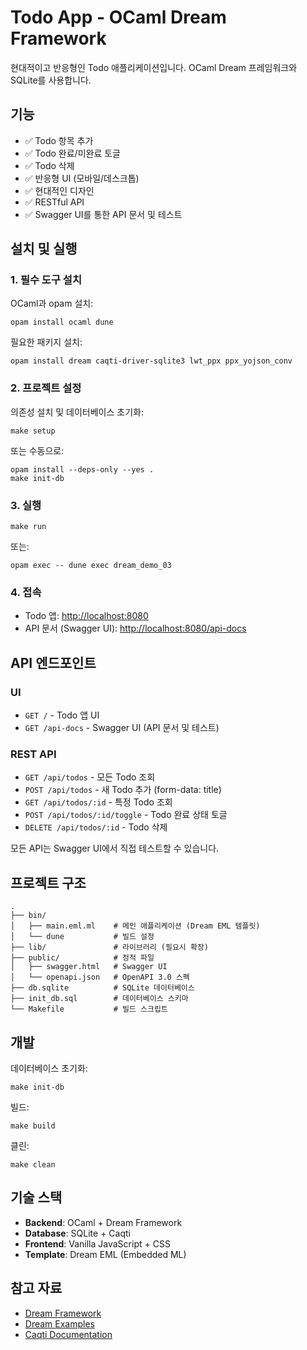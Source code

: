 # Todo App - OCaml Dream Framework

현대적이고 반응형인 Todo 애플리케이션입니다. OCaml Dream 프레임워크와 SQLite를 사용합니다.

## 기능

- ✅ Todo 항목 추가
- ✅ Todo 완료/미완료 토글
- ✅ Todo 삭제
- ✅ 반응형 UI (모바일/데스크톱)
- ✅ 현대적인 디자인
- ✅ RESTful API
- ✅ Swagger UI를 통한 API 문서 및 테스트

## 설치 및 실행

### 1. 필수 도구 설치

OCaml과 opam 설치:
```shell
opam install ocaml dune
```

필요한 패키지 설치:
```shell
opam install dream caqti-driver-sqlite3 lwt_ppx ppx_yojson_conv
```

### 2. 프로젝트 설정

의존성 설치 및 데이터베이스 초기화:
```shell
make setup
```

또는 수동으로:
```shell
opam install --deps-only --yes .
make init-db
```

### 3. 실행

```shell
make run
```

또는:
```shell
opam exec -- dune exec dream_demo_03
```

### 4. 접속

- Todo 앱: [http://localhost:8080](http://localhost:8080)
- API 문서 (Swagger UI): [http://localhost:8080/api-docs](http://localhost:8080/api-docs)

## API 엔드포인트

### UI
- `GET /` - Todo 앱 UI
- `GET /api-docs` - Swagger UI (API 문서 및 테스트)

### REST API
- `GET /api/todos` - 모든 Todo 조회
- `POST /api/todos` - 새 Todo 추가 (form-data: title)
- `GET /api/todos/:id` - 특정 Todo 조회
- `POST /api/todos/:id/toggle` - Todo 완료 상태 토글
- `DELETE /api/todos/:id` - Todo 삭제

모든 API는 Swagger UI에서 직접 테스트할 수 있습니다.

## 프로젝트 구조

```
.
├── bin/
│   ├── main.eml.ml    # 메인 애플리케이션 (Dream EML 템플릿)
│   └── dune           # 빌드 설정
├── lib/               # 라이브러리 (필요시 확장)
├── public/            # 정적 파일
│   ├── swagger.html   # Swagger UI
│   └── openapi.json   # OpenAPI 3.0 스펙
├── db.sqlite          # SQLite 데이터베이스
├── init_db.sql        # 데이터베이스 스키마
└── Makefile           # 빌드 스크립트

```

## 개발

데이터베이스 초기화:
```shell
make init-db
```

빌드:
```shell
make build
```

클린:
```shell
make clean
```

## 기술 스택

- **Backend**: OCaml + Dream Framework
- **Database**: SQLite + Caqti
- **Frontend**: Vanilla JavaScript + CSS
- **Template**: Dream EML (Embedded ML)

## 참고 자료

- [Dream Framework](https://aantron.github.io/dream/)
- [Dream Examples](https://github.com/aantron/dream/tree/master/example)
- [Caqti Documentation](https://github.com/paurkedal/ocaml-caqti)